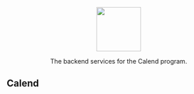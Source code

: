 <p align = "center">
  <img src="https://i.ibb.co/T8phhqM/lightmode.png"
  height="100">
</p>

<p align="center">
  The backend services for the Calend program.
</p>

## Calend


